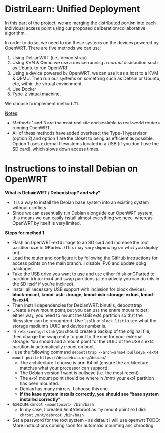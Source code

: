 # DistriLearn: Unified Deployment

In this part of the project, we are merging the distributed portion into each individual access point using our proposed deliberation/collaborative algorithm.

In order to do so, we need to run these systems on the devices powered by OpenWRT. There are five methods we can use:
1. Using DebianWRT (i.e., debootstrap)
2. Using KVM & Qemu we use a device running a <i>normal</i> distribution such as Ubuntu to run OpenWRT
3. Using a device powered by OpenWRT, we can use it as a host to a KVM & QEMU. Then run our systems on something such as Debain or Ubuntu, etc, within the virtual environment.
4. Use Docker 
5. Type-2 virtual machine.

We choose to implement method #1. 

<ins>Notes</ins>: 
* Methods 1 and 3 are the most realistic and scalable to real-world routers running OpenWRT.
* All of these methods have added overhead; the Type-1 hypervisor (option 2) and option 1 are the closet to being as efficient as possible. Option 1 uses external filesystems located in a USB (if you don't use the SD card), which slows down access times. 

# Instructions to install Debian on OpenWRT

<b>What is DebainWRT / Debootstrap? and why?</b> 
* It is a way to install the Debian base system into an existing system without conflicts. 
* Since we can essentially run Debian alongside our OpenWRT system, this means we can easily install almost everything we need, whereas OpenWRT by itself is very limited.



<b> Steps for method 1 </b>
- Flash an OpenWRT-ext4 image to an SD card and increase the root partition size in GParted. (This may vary depending on what you deploy on)
- Load the router and configure it by following the GitHub instructions for access points on the main branch. I disable IPv6 and update opkg packages.
- Take the USB drive you want to use and use either fdisk or GParted to partition it into: ext4 and swap partitions (alternatively you can do this in the SD itself if you’re inclined).
- Install all necessary USB support with inclusion for block devices: **block-mount, kmod-usb-storage, kmod-usb-storage-extras, kmod-fs-ext4.**
- Then install dependencies for DebianWRT: binutils, debootstrap
- Create a new mount point, but you can use the entire mount folder; either way, you need to mount the USB ext4 partition so that the filesystem can be recognized.  Use `lsblk` or `block list` to see what the storage medium’s UUID and device number is.
- In `/etc/config/fstab` you should create a backup of the original file, then change the swap entry to point to the one for your external storage. You should add a mount point for the UUID of the USB’s ext4 partition to automatically mount on boot.
- I use the following command `debootstrap --arch=arm64 bullseye <ext4 mount point>` `https://deb.debian.org/debian/`
    - The architecture I choose is arm 64 bit (ensure the architecture matches what your processor can support).
    - The Debian version I want is bullseye (i.e. the most recent)
    - The ext4 mount point should be where in /mnt/ your ext4 partition has been mounted.
    - Debian has many mirrors, I choose this one.
    - **If the base system installs correctly, you should see “base system installed correctly”**
- execute `chroot <mountpoint> /bin/bash`
    - In my case, I created /mnt/debroot as my mount point so I did: `chroot /mnt/debroot /bin/bash`
- Set a password for the root system - as default I will use openwrt
TODO: More instructions coming soon for automatic mounting and chrooting
